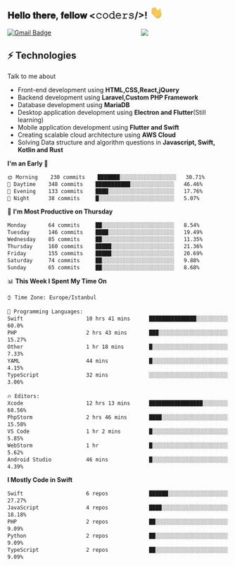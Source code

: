 <h2> 𝐇𝐞𝐥𝐥𝐨 𝐭𝐡𝐞𝐫𝐞, 𝐟𝐞𝐥𝐥𝐨𝐰 <𝚌𝚘𝚍𝚎𝚛𝚜/>! <img src="https://raw.githubusercontent.com/ABSphreak/ABSphreak/master/gifs/Hi.gif" width="30px"></h2>

<img align='right' src='https://user-images.githubusercontent.com/5713670/87202985-820dcb80-c2b6-11ea-9f56-7ec461c497c3.gif' width='200"'>

[![Gmail Badge](https://img.shields.io/badge/-osein.wtr@gmail.com-c14438?style=flat-square&logo=Gmail&logoColor=white&link=mailto:osein.wtr@gmail.com)](mailto:osein.wtr@gmail.com)


## ⚡ Technologies
Talk to me about
- Front-end development using **HTML,CSS,React,jQuery**
- Backend development using **Laravel,Custom PHP Framework**
- Database development using **MariaDB**
- Desktop application development using **Electron and Flutter**(Still learning)
- Mobile application development using **Flutter and Swift**
- Creating scalable cloud architecture using **AWS Cloud**
- Solving Data structure and algorithm questions in **Javascript, Swift, Kotlin and Rust**

<!--## Hello World!! 🤔
- 💬 Ask me about anything an everything.
- 📫 Read my blogs: [Harsh Blog](https://harshblog.xyz)
- 🎯 Portfolio site: [Portfolio](https://harshkumarkhatri.github.io/Portfolio-Site/index.html)
- 🔔 Subscribe:- [Harsh Kumar Khatri](https://www.youtube.com/channel/UCKNtMU9M559bmXxKoT6YeJw)
- ⚡ Fun fact: Internet users blink less than usual.-->

<!--START_SECTION:waka-->
**I'm an Early 🐤** 

```text
🌞 Morning    230 commits    ███████░░░░░░░░░░░░░░░░░░   30.71% 
🌆 Daytime    348 commits    ███████████░░░░░░░░░░░░░░   46.46% 
🌃 Evening    133 commits    ████░░░░░░░░░░░░░░░░░░░░░   17.76% 
🌙 Night      38 commits     █░░░░░░░░░░░░░░░░░░░░░░░░   5.07%

```
📅 **I'm Most Productive on Thursday** 

```text
Monday       64 commits     ██░░░░░░░░░░░░░░░░░░░░░░░   8.54% 
Tuesday      146 commits    ████░░░░░░░░░░░░░░░░░░░░░   19.49% 
Wednesday    85 commits     ██░░░░░░░░░░░░░░░░░░░░░░░   11.35% 
Thursday     160 commits    █████░░░░░░░░░░░░░░░░░░░░   21.36% 
Friday       155 commits    █████░░░░░░░░░░░░░░░░░░░░   20.69% 
Saturday     74 commits     ██░░░░░░░░░░░░░░░░░░░░░░░   9.88% 
Sunday       65 commits     ██░░░░░░░░░░░░░░░░░░░░░░░   8.68%

```


📊 **This Week I Spent My Time On** 

```text
⌚︎ Time Zone: Europe/Istanbul

💬 Programming Languages: 
Swift                    10 hrs 41 mins      ███████████████░░░░░░░░░░   60.0% 
PHP                      2 hrs 43 mins       ███░░░░░░░░░░░░░░░░░░░░░░   15.27% 
Other                    1 hr 18 mins        █░░░░░░░░░░░░░░░░░░░░░░░░   7.33% 
YAML                     44 mins             █░░░░░░░░░░░░░░░░░░░░░░░░   4.15% 
TypeScript               32 mins             ░░░░░░░░░░░░░░░░░░░░░░░░░   3.06%

🔥 Editors: 
Xcode                    12 hrs 13 mins      █████████████████░░░░░░░░   68.56% 
PhpStorm                 2 hrs 46 mins       ████░░░░░░░░░░░░░░░░░░░░░   15.58% 
VS Code                  1 hr 2 mins         █░░░░░░░░░░░░░░░░░░░░░░░░   5.85% 
WebStorm                 1 hr                █░░░░░░░░░░░░░░░░░░░░░░░░   5.62% 
Android Studio           46 mins             █░░░░░░░░░░░░░░░░░░░░░░░░   4.39%

```

**I Mostly Code in Swift** 

```text
Swift                    6 repos             ██████░░░░░░░░░░░░░░░░░░░   27.27% 
JavaScript               4 repos             ████░░░░░░░░░░░░░░░░░░░░░   18.18% 
PHP                      2 repos             ██░░░░░░░░░░░░░░░░░░░░░░░   9.09% 
Python                   2 repos             ██░░░░░░░░░░░░░░░░░░░░░░░   9.09% 
TypeScript               2 repos             ██░░░░░░░░░░░░░░░░░░░░░░░   9.09%

```



<!--END_SECTION:waka-->
